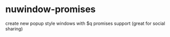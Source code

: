 nuwindow-promises
=================

create new popup style windows with $q promises support (great for social sharing)
